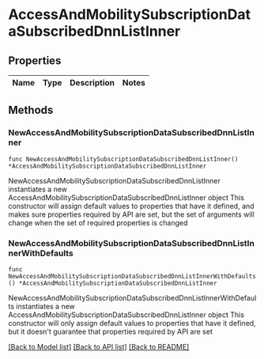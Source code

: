 # AccessAndMobilitySubscriptionDataSubscribedDnnListInner

## Properties

Name | Type | Description | Notes
------------ | ------------- | ------------- | -------------

## Methods

### NewAccessAndMobilitySubscriptionDataSubscribedDnnListInner

`func NewAccessAndMobilitySubscriptionDataSubscribedDnnListInner() *AccessAndMobilitySubscriptionDataSubscribedDnnListInner`

NewAccessAndMobilitySubscriptionDataSubscribedDnnListInner instantiates a new AccessAndMobilitySubscriptionDataSubscribedDnnListInner object
This constructor will assign default values to properties that have it defined,
and makes sure properties required by API are set, but the set of arguments
will change when the set of required properties is changed

### NewAccessAndMobilitySubscriptionDataSubscribedDnnListInnerWithDefaults

`func NewAccessAndMobilitySubscriptionDataSubscribedDnnListInnerWithDefaults() *AccessAndMobilitySubscriptionDataSubscribedDnnListInner`

NewAccessAndMobilitySubscriptionDataSubscribedDnnListInnerWithDefaults instantiates a new AccessAndMobilitySubscriptionDataSubscribedDnnListInner object
This constructor will only assign default values to properties that have it defined,
but it doesn't guarantee that properties required by API are set


[[Back to Model list]](../README.md#documentation-for-models) [[Back to API list]](../README.md#documentation-for-api-endpoints) [[Back to README]](../README.md)


